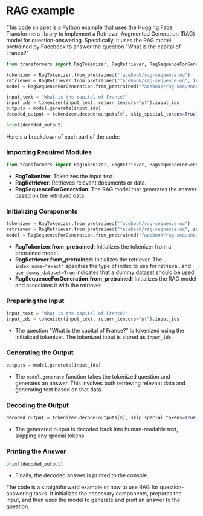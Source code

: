 # RAG example

This code snippet is a Python example that uses the Hugging Face Transformers library to implement a Retrieval-Augmented Generation (RAG) model for question-answering. Specifically, it uses the RAG model pretrained by Facebook to answer the question "What is the capital of France?"

```python
from transformers import RagTokenizer, RagRetriever, RagSequenceForGeneration

tokenizer = RagTokenizer.from_pretrained("facebook/rag-sequence-nq")
retriever = RagRetriever.from_pretrained("facebook/rag-sequence-nq", index_name="exact", use_dummy_dataset=True)
model = RagSequenceForGeneration.from_pretrained("facebook/rag-sequence-nq", retriever=retriever)

input_text = "What is the capital of France?"
input_ids = tokenizer(input_text, return_tensors="pt").input_ids
outputs = model.generate(input_ids)
decoded_output = tokenizer.decode(outputs[0], skip_special_tokens=True)

print(decoded_output)
```

Here's a breakdown of each part of the code:

### Importing Required Modules

```python
from transformers import RagTokenizer, RagRetriever, RagSequenceForGeneration
```

- **RagTokenizer**: Tokenizes the input text.
- **RagRetriever**: Retrieves relevant documents or data.
- **RagSequenceForGeneration**: The RAG model that generates the answer based on the retrieved data.

### Initializing Components

```python
tokenizer = RagTokenizer.from_pretrained("facebook/rag-sequence-nq")
retriever = RagRetriever.from_pretrained("facebook/rag-sequence-nq", index_name="exact", use_dummy_dataset=True)
model = RagSequenceForGeneration.from_pretrained("facebook/rag-sequence-nq", retriever=retriever)
```

- **RagTokenizer.from_pretrained**: Initializes the tokenizer from a pretrained model.
- **RagRetriever.from_pretrained**: Initializes the retriever. The `index_name="exact"` specifies the type of index to use for retrieval, and `use_dummy_dataset=True` indicates that a dummy dataset should be used.
- **RagSequenceForGeneration.from_pretrained**: Initializes the RAG model and associates it with the retriever.

### Preparing the Input

```python
input_text = "What is the capital of France?"
input_ids = tokenizer(input_text, return_tensors="pt").input_ids
```

- The question "What is the capital of France?" is tokenized using the initialized tokenizer. The tokenized input is stored as `input_ids`.

### Generating the Output

```python
outputs = model.generate(input_ids)
```

- The `model.generate` function takes the tokenized question and generates an answer. This involves both retrieving relevant data and generating text based on that data.

### Decoding the Output

```python
decoded_output = tokenizer.decode(outputs[0], skip_special_tokens=True)
```

- The generated output is decoded back into human-readable text, skipping any special tokens.

### Printing the Answer

```python
print(decoded_output)
```

- Finally, the decoded answer is printed to the console.

The code is a straightforward example of how to use RAG for question-answering tasks. It initializes the necessary components, prepares the input, and then uses the model to generate and print an answer to the question.
